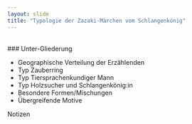 ```yaml
---
layout: slide
title: "Typologie der Zazaki-Märchen vom Schlangenkönig"
---
```

<br>
### Unter-Gliederung

- Geographische Verteilung der Erzählenden
- Typ Zauberring
- Typ Tiersprachenkundiger Mann
- Typ Holzsucher und Schlangenkönig:in
- Besondere Formen/Mischungen
- Übergreifende Motive


<aside class="notes">
Notizen
</aside>